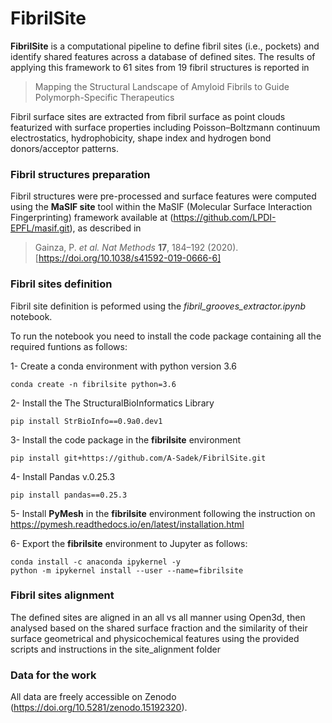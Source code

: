 # FibrilSite
**FibrilSite** is a computational pipeline to define fibril sites (i.e., pockets) and identify shared features across a database of defined sites. The results of applying this framework to 61 sites from 19 fibril structures is reported in
> Mapping the Structural Landscape of Amyloid Fibrils to Guide Polymorph-Specific Therapeutics

Fibril surface sites are extracted from fibril surface as point clouds featurized with surface properties including Poisson–Boltzmann continuum electrostatics, hydrophobicity, shape index and hydrogen bond donors/acceptor patterns. 

### Fibril structures preparation
Fibril structures were pre-processed and surface features were computed using the **MaSIF site** tool within the MaSIF (Molecular Surface Interaction Fingerprinting) framework available at (https://github.com/LPDI-EPFL/masif.git), as described in 
> Gainza, P. *et al.* *Nat Methods* **17**, 184–192 (2020). [https://doi.org/10.1038/s41592-019-0666-6]

### Fibril sites definition
Fibril site definition is peformed using the *fibril_grooves_extractor.ipynb* notebook.

To run the notebook you need to install the code package containing all the required funtions as follows: 

1- Create a conda environment with python version 3.6

    conda create -n fibrilsite python=3.6

2- Install the The StructuralBioInformatics Library

    pip install StrBioInfo==0.9a0.dev1


3- Install the code package in the **fibrilsite** environment 

    pip install git+https://github.com/A-Sadek/FibrilSite.git

4- Install Pandas v.0.25.3
    
    pip install pandas==0.25.3

5- Install **PyMesh** in the **fibrilsite** environment following the instruction on https://pymesh.readthedocs.io/en/latest/installation.html 

6- Export the **fibrilsite** environment to Jupyter as follows:

    conda install -c anaconda ipykernel -y
    python -m ipykernel install --user --name=fibrilsite

### Fibril sites alignment 
The defined sites are aligned in an all vs all manner using Open3d, then analysed based on the shared surface fraction and the similarity of their surface geometrical and physicochemical features using the provided scripts and instructions in the site_alignment folder

### Data for the work
All data are freely accessible on Zenodo (https://doi.org/10.5281/zenodo.15192320).

